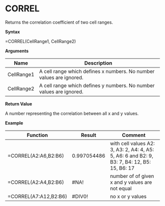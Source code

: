 # CORREL

Returns the correlation coefficient of two cell ranges.

**Syntax**

=CORREL(CellRange1, CellRange2)

**Arguments**

| Name       | Description                                                         |
|------------|---------------------------------------------------------------------|
| CellRange1 | A cell range which defines x numbers. No number values are ignored. |
| CellRange2 | A cell range which defines y numbers. No number values are ignored. |

**Return Value**

A number representing the correlation between all x and y values.

**Example**

| Function              | Result      | Comment                                                                                     |
|-----------------------|-------------|---------------------------------------------------------------------------------------------|
| =CORREL(A2:A6,B2:B6)  | 0.997054486 | with cell values A2: 3, A3: 2, A4: 4, A5: 5, A6: 6 and B2: 9, B3: 7, B4: 12, B5: 15, B6: 17 |
| =CORREL(A2:A4,B2:B6)  | \#NA!       | number of of given x and y values are not equal                                             |
| =CORREL(A7:A12,B2:B6) | \#DIV0!     | no x or y values                                                                            |
